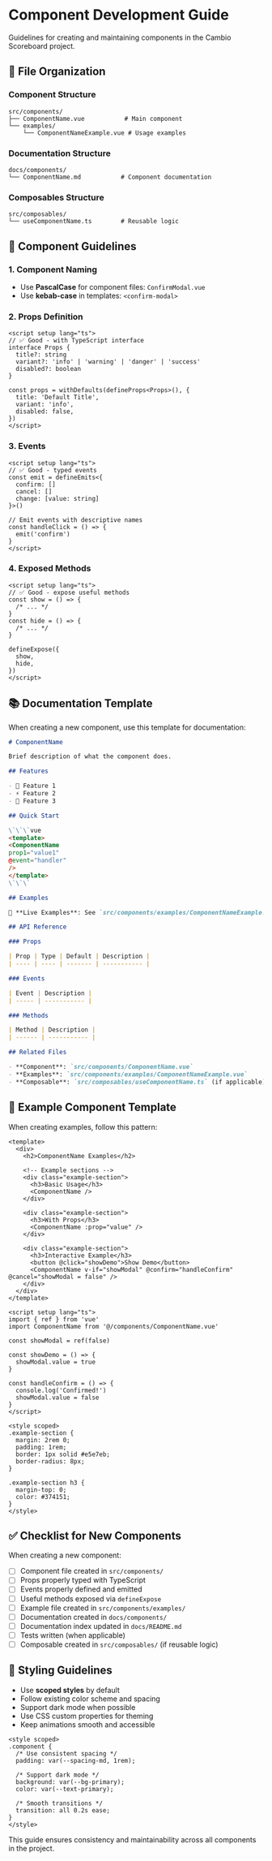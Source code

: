 # Component Development Guide

Guidelines for creating and maintaining components in the Cambio Scoreboard project.

## 📁 File Organization

### Component Structure

```
src/components/
├── ComponentName.vue           # Main component
└── examples/
    └── ComponentNameExample.vue # Usage examples
```

### Documentation Structure

```
docs/components/
└── ComponentName.md           # Component documentation
```

### Composables Structure

```
src/composables/
└── useComponentName.ts        # Reusable logic
```

## 🎯 Component Guidelines

### 1. Component Naming

- Use **PascalCase** for component files: `ConfirmModal.vue`
- Use **kebab-case** in templates: `<confirm-modal>`

### 2. Props Definition

```vue
<script setup lang="ts">
// ✅ Good - with TypeScript interface
interface Props {
  title?: string
  variant?: 'info' | 'warning' | 'danger' | 'success'
  disabled?: boolean
}

const props = withDefaults(defineProps<Props>(), {
  title: 'Default Title',
  variant: 'info',
  disabled: false,
})
</script>
```

### 3. Events

```vue
<script setup lang="ts">
// ✅ Good - typed events
const emit = defineEmits<{
  confirm: []
  cancel: []
  change: [value: string]
}>()

// Emit events with descriptive names
const handleClick = () => {
  emit('confirm')
}
</script>
```

### 4. Exposed Methods

```vue
<script setup lang="ts">
// ✅ Good - expose useful methods
const show = () => {
  /* ... */
}
const hide = () => {
  /* ... */
}

defineExpose({
  show,
  hide,
})
</script>
```

## 📚 Documentation Template

When creating a new component, use this template for documentation:

```markdown
# ComponentName

Brief description of what the component does.

## Features

- 🎯 Feature 1
- ⚡ Feature 2
- 🎨 Feature 3

## Quick Start

\`\`\`vue
<template>
<ComponentName
prop1="value1"
@event="handler"
/>
</template>
\`\`\`

## Examples

📖 **Live Examples**: See `src/components/examples/ComponentNameExample.vue`

## API Reference

### Props

| Prop | Type | Default | Description |
| ---- | ---- | ------- | ----------- |

### Events

| Event | Description |
| ----- | ----------- |

### Methods

| Method | Description |
| ------ | ----------- |

## Related Files

- **Component**: `src/components/ComponentName.vue`
- **Examples**: `src/components/examples/ComponentNameExample.vue`
- **Composable**: `src/composables/useComponentName.ts` (if applicable)
```

## 🧪 Example Component Template

When creating examples, follow this pattern:

```vue
<template>
  <div>
    <h2>ComponentName Examples</h2>

    <!-- Example sections -->
    <div class="example-section">
      <h3>Basic Usage</h3>
      <ComponentName />
    </div>

    <div class="example-section">
      <h3>With Props</h3>
      <ComponentName :prop="value" />
    </div>

    <div class="example-section">
      <h3>Interactive Example</h3>
      <button @click="showDemo">Show Demo</button>
      <ComponentName v-if="showModal" @confirm="handleConfirm" @cancel="showModal = false" />
    </div>
  </div>
</template>

<script setup lang="ts">
import { ref } from 'vue'
import ComponentName from '@/components/ComponentName.vue'

const showModal = ref(false)

const showDemo = () => {
  showModal.value = true
}

const handleConfirm = () => {
  console.log('Confirmed!')
  showModal.value = false
}
</script>

<style scoped>
.example-section {
  margin: 2rem 0;
  padding: 1rem;
  border: 1px solid #e5e7eb;
  border-radius: 8px;
}

.example-section h3 {
  margin-top: 0;
  color: #374151;
}
</style>
```

## ✅ Checklist for New Components

When creating a new component:

- [ ] Component file created in `src/components/`
- [ ] Props properly typed with TypeScript
- [ ] Events properly defined and emitted
- [ ] Useful methods exposed via `defineExpose`
- [ ] Example file created in `src/components/examples/`
- [ ] Documentation created in `docs/components/`
- [ ] Documentation index updated in `docs/README.md`
- [ ] Tests written (when applicable)
- [ ] Composable created in `src/composables/` (if reusable logic)

## 🎨 Styling Guidelines

- Use **scoped styles** by default
- Follow existing color scheme and spacing
- Support dark mode when possible
- Use CSS custom properties for theming
- Keep animations smooth and accessible

```vue
<style scoped>
.component {
  /* Use consistent spacing */
  padding: var(--spacing-md, 1rem);

  /* Support dark mode */
  background: var(--bg-primary);
  color: var(--text-primary);

  /* Smooth transitions */
  transition: all 0.2s ease;
}
</style>
```

This guide ensures consistency and maintainability across all components in the project.
